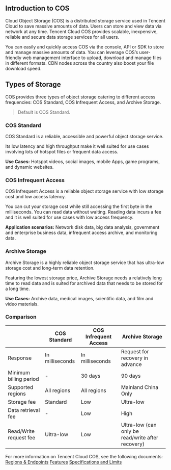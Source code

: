 ## Introduction to COS

Cloud Object Storage (COS) is a distributed storage service used in Tencent Cloud to save massive amounts of data. Users can store and view data via network at any time. Tencent Cloud COS provides scalable, inexpensive, reliable and secure data storage services for all users.

You can easily and quickly access COS via the console, API or SDK to store and manage massive amounts of data. You can leverage COS’s user-friendly web management interface to upload, download and manage files in different formats. CDN nodes across the country also boost your file download speed.
## Types of Storage

COS provides three types of object storage catering to different access frequencies: COS Standard, COS Infrequent Access, and Archive Storage.

>Default is COS Standard.

### COS Standard

COS Standard is a reliable, accessible and powerful object storage service.

Its low latency and high throughput make it well suited for use cases involving lots of hotspot files or frequent data access.

**Use Cases:** Hotspot videos, social images, mobile Apps, game programs, and dynamic websites.

### COS Infrequent Access

COS Infrequent Access is a reliable object storage service with low storage cost and low access latency.

You can cut your storage cost while still accessing the first byte in the milliseconds. You can read data without waiting. Reading data incurs a fee and it is well suited for use cases with low access frequency.

**Application scenarios:** Network disk data, big data analysis, government and enterprise business data, infrequent access archive, and monitoring data.

### Archive Storage

Archive Storage is a highly reliable object storage service that has ultra-low storage cost and long-term data retention.

Featuring the lowest storage price, Archive Storage needs a relatively long time to read data and is suited for archived data that needs to be stored for a long time.

**Use Cases:** Archive data, medical images, scientific data, and film and video materials.

### Comparison

| | COS Standard | COS Infrequent Access | Archive Storage |
| ------------ | -------- | -------- | ------------------- |
| Response | In milliseconds | In milliseconds | Request for recovery in advance |
| Minimum billing period | - | 30 days | 90 days |
| Supported regions | All regions | All regions | Mainland China Only |
| Storage fee | Standard | Low | Ultra-low |
| Data retrieval fee | - | Low | High |
| Read/Write request fee | Ultra-low | Low | Ultra-low (can only be read/write after recovery) |


For more information on Tencent Cloud COS, see the following documents:
[Regions & Endpoints](https://intl.cloud.tencent.com/document/product/436/6224)
[Features](https://intl.cloud.tencent.com/document/product/436/8186)
[Specifications and Limits](https://intl.cloud.tencent.com/document/product/436/14518)
